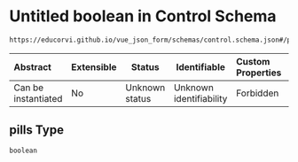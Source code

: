 # Untitled boolean in Control Schema

```txt
https://educorvi.github.io/vue_json_form/schemas/control.schema.json#/properties/options/properties/tags/properties/pills
```




| Abstract            | Extensible | Status         | Identifiable            | Custom Properties | Additional Properties | Access Restrictions | Defined In                                                                     |
| :------------------ | ---------- | -------------- | ----------------------- | :---------------- | --------------------- | ------------------- | ------------------------------------------------------------------------------ |
| Can be instantiated | No         | Unknown status | Unknown identifiability | Forbidden         | Allowed               | none                | [control.schema.json\*](../schemas/control.schema.json "open original schema") |

## pills Type

`boolean`
